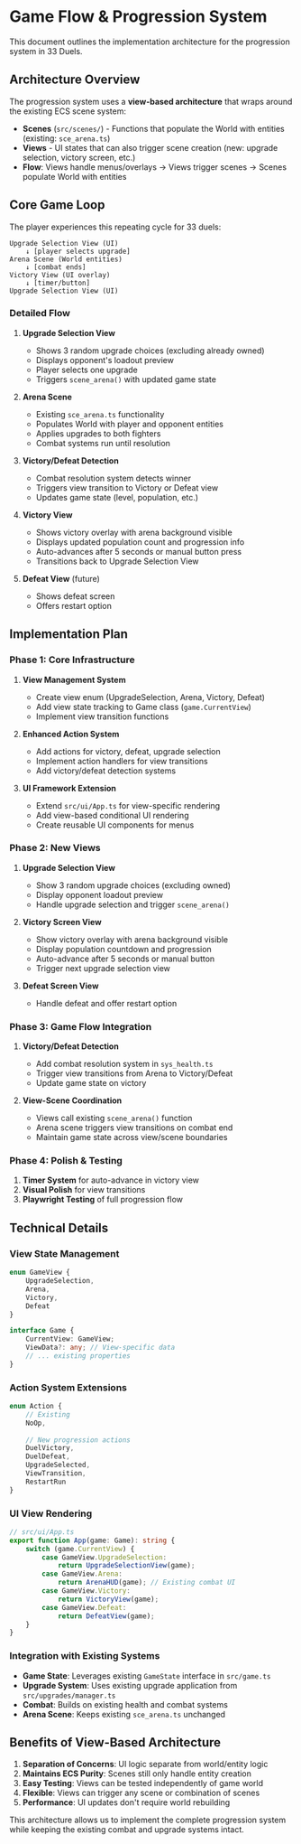 # Game Flow & Progression System

This document outlines the implementation architecture for the progression system in 33 Duels.

## Architecture Overview

The progression system uses a **view-based architecture** that wraps around the existing ECS scene system:

- **Scenes** (`src/scenes/`) - Functions that populate the World with entities (existing: `sce_arena.ts`)
- **Views** - UI states that can also trigger scene creation (new: upgrade selection, victory screen, etc.)
- **Flow**: Views handle menus/overlays → Views trigger scenes → Scenes populate World with entities

## Core Game Loop

The player experiences this repeating cycle for 33 duels:

```
Upgrade Selection View (UI) 
    ↓ [player selects upgrade]
Arena Scene (World entities) 
    ↓ [combat ends]
Victory View (UI overlay) 
    ↓ [timer/button]
Upgrade Selection View (UI)
```

### Detailed Flow

1. **Upgrade Selection View**
   - Shows 3 random upgrade choices (excluding already owned)
   - Displays opponent's loadout preview
   - Player selects one upgrade
   - Triggers `scene_arena()` with updated game state

2. **Arena Scene** 
   - Existing `sce_arena.ts` functionality
   - Populates World with player and opponent entities
   - Applies upgrades to both fighters
   - Combat systems run until resolution

3. **Victory/Defeat Detection**
   - Combat resolution system detects winner
   - Triggers view transition to Victory or Defeat view
   - Updates game state (level, population, etc.)

4. **Victory View**
   - Shows victory overlay with arena background visible
   - Displays updated population count and progression info
   - Auto-advances after 5 seconds or manual button press
   - Transitions back to Upgrade Selection View

5. **Defeat View** (future)
   - Shows defeat screen
   - Offers restart option

## Implementation Plan

### Phase 1: Core Infrastructure

1. **View Management System**
   - Create view enum (UpgradeSelection, Arena, Victory, Defeat)
   - Add view state tracking to Game class (`game.CurrentView`)
   - Implement view transition functions

2. **Enhanced Action System** 
   - Add actions for victory, defeat, upgrade selection
   - Implement action handlers for view transitions
   - Add victory/defeat detection systems

3. **UI Framework Extension**
   - Extend `src/ui/App.ts` for view-specific rendering
   - Add view-based conditional UI rendering
   - Create reusable UI components for menus

### Phase 2: New Views

1. **Upgrade Selection View** 
   - Show 3 random upgrade choices (excluding owned)
   - Display opponent loadout preview
   - Handle upgrade selection and trigger `scene_arena()`

2. **Victory Screen View** 
   - Show victory overlay with arena background visible
   - Display population countdown and progression
   - Auto-advance after 5 seconds or manual button
   - Trigger next upgrade selection view

3. **Defeat Screen View**
   - Handle defeat and offer restart option

### Phase 3: Game Flow Integration

1. **Victory/Defeat Detection**
   - Add combat resolution system in `sys_health.ts`
   - Trigger view transitions from Arena to Victory/Defeat
   - Update game state on victory

2. **View-Scene Coordination**
   - Views call existing `scene_arena()` function
   - Arena scene triggers view transitions on combat end
   - Maintain game state across view/scene boundaries

### Phase 4: Polish & Testing

1. **Timer System** for auto-advance in victory view
2. **Visual Polish** for view transitions
3. **Playwright Testing** of full progression flow

## Technical Details

### View State Management

```typescript
enum GameView {
    UpgradeSelection,
    Arena,
    Victory,
    Defeat
}

interface Game {
    CurrentView: GameView;
    ViewData?: any; // View-specific data
    // ... existing properties
}
```

### Action System Extensions

```typescript
enum Action {
    // Existing
    NoOp,
    
    // New progression actions
    DuelVictory,
    DuelDefeat,
    UpgradeSelected,
    ViewTransition,
    RestartRun
}
```

### UI View Rendering

```typescript
// src/ui/App.ts
export function App(game: Game): string {
    switch (game.CurrentView) {
        case GameView.UpgradeSelection:
            return UpgradeSelectionView(game);
        case GameView.Arena:
            return ArenaHUD(game); // Existing combat UI
        case GameView.Victory:
            return VictoryView(game);
        case GameView.Defeat:
            return DefeatView(game);
    }
}
```

### Integration with Existing Systems

- **Game State**: Leverages existing `GameState` interface in `src/game.ts`
- **Upgrade System**: Uses existing upgrade application from `src/upgrades/manager.ts`
- **Combat**: Builds on existing health and combat systems
- **Arena Scene**: Keeps existing `sce_arena.ts` unchanged

## Benefits of View-Based Architecture

1. **Separation of Concerns**: UI logic separate from world/entity logic
2. **Maintains ECS Purity**: Scenes still only handle entity creation
3. **Easy Testing**: Views can be tested independently of game world
4. **Flexible**: Views can trigger any scene or combination of scenes
5. **Performance**: UI updates don't require world rebuilding

This architecture allows us to implement the complete progression system while keeping the existing combat and upgrade systems intact.